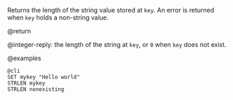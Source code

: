 Returns the length of the string value stored at `key`. An error is returned
when `key` holds a non-string value.

@return

@integer-reply: the length of the string at `key`, or `0` when `key` does not exist.

@examples

    @cli
    SET mykey "Hello world"
    STRLEN mykey
    STRLEN nonexisting

